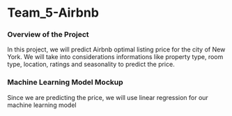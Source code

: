 # Team_5-Airbnb

### Overview of the Project

In this project, we will predict Airbnb optimal listing price for the city of New York. We will take into considerations informations like property type, room type, location, ratings and seasonality to predict the price.

### Machine Learning Model Mockup
Since we are predicting the price, we will use linear regression for our machine learning model
